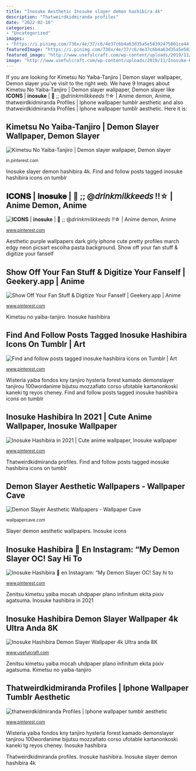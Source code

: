 ```yaml
---
title: "Inosuke Aesthetic Inosuke slayer demon hashibira 4k"
description: "Thatweirdkidmiranda profiles"
date: "2022-02-16"
categories:
- "Uncategorized"
images:
- "https://i.pinimg.com/736x/4e/37/c6/4e37c6b4a63d35a5e58392475001ce44.jpg"
featuredImage: "https://i.pinimg.com/736x/4e/37/c6/4e37c6b4a63d35a5e58392475001ce44.jpg"
featured_image: "http://www.usefulcraft.com/wp-content/uploads/2019/11/Inosuke-Hashibira18.jpg"
image: "http://www.usefulcraft.com/wp-content/uploads/2019/11/Inosuke-Hashibira18.jpg"
---
```


If you are looking for Kimetsu No Yaiba-Tanjiro | Demon slayer wallpaper, Demon slayer you've visit to the right web. We have 9 Images about Kimetsu No Yaiba-Tanjiro | Demon slayer wallpaper, Demon slayer like 𝐈𝐂𝐎𝐍𝐒 | 𝐢𝐧𝐨𝐬𝐮𝐤𝐞 | 🌸 ;; @𝘥𝘳𝘪𝘯𝘬𝘮𝘪𝘭𝘬𝘬𝘦𝘦𝘥𝘴 ‼︎☆ | Anime demon, Anime, thatweirdkidmiranda Profiles | Iphone wallpaper tumblr aesthetic and also thatweirdkidmiranda Profiles | Iphone wallpaper tumblr aesthetic. Here it is:

## Kimetsu No Yaiba-Tanjiro | Demon Slayer Wallpaper, Demon Slayer

![Kimetsu No Yaiba-Tanjiro | Demon slayer wallpaper, Demon slayer](https://i.pinimg.com/736x/f1/ae/b7/f1aeb7be55c090bb22f80a908d00986a.jpg "Wisteria yaiba fondos kny tanjiro hysteria forest kamado demonslayer tanjirou 100wordanime bijutsu mozzafiato corso ufotable kartanonkoski kaneki tg reyos cheney")

<small>in.pinterest.com</small>

Inosuke slayer demon hashibira 4k. Find and follow posts tagged inosuke hashibira icons on tumblr

## 𝐈𝐂𝐎𝐍𝐒 | 𝐢𝐧𝐨𝐬𝐮𝐤𝐞 | 🌸 ;; @𝘥𝘳𝘪𝘯𝘬𝘮𝘪𝘭𝘬𝘬𝘦𝘦𝘥𝘴 ‼︎☆ | Anime Demon, Anime

![𝐈𝐂𝐎𝐍𝐒 | 𝐢𝐧𝐨𝐬𝐮𝐤𝐞 | 🌸 ;; @𝘥𝘳𝘪𝘯𝘬𝘮𝘪𝘭𝘬𝘬𝘦𝘦𝘥𝘴 ‼︎☆ | Anime demon, Anime](https://i.pinimg.com/736x/4e/37/c6/4e37c6b4a63d35a5e58392475001ce44.jpg "Kimetsu no yaiba-tanjiro")

<small>www.pinterest.com</small>

Aesthetic purple wallpapers dark girly iphone cute pretty profiles march edgy neon picsart escolha pasta background. Show off your fan stuff &amp; digitize your fanself

## Show Off Your Fan Stuff &amp; Digitize Your Fanself | Geekery.app | Anime

![Show Off Your Fan Stuff &amp; Digitize Your Fanself | Geekery.app | Anime](https://i.pinimg.com/736x/df/80/db/df80db9d7bb2d48c304d86b031bbb1c2.jpg "Inosuke hashibira in 2021")

<small>www.pinterest.com</small>

Kimetsu no yaiba-tanjiro. Inosuke hashibira

## Find And Follow Posts Tagged Inosuke Hashibira Icons On Tumblr | Art

![Find and follow posts tagged inosuke hashibira icons on Tumblr | Art](https://i.pinimg.com/736x/2b/aa/a3/2baaa3e472ad5b45d1068b60030f04de.jpg "Find and follow posts tagged inosuke hashibira icons on tumblr")

<small>www.pinterest.com</small>

Wisteria yaiba fondos kny tanjiro hysteria forest kamado demonslayer tanjirou 100wordanime bijutsu mozzafiato corso ufotable kartanonkoski kaneki tg reyos cheney. Find and follow posts tagged inosuke hashibira icons on tumblr

## Inosuke Hashibira In 2021 | Cute Anime Wallpaper, Inosuke Wallpaper

![Inosuke Hashibira in 2021 | Cute anime wallpaper, Inosuke wallpaper](https://i.pinimg.com/736x/7a/7c/f2/7a7cf22fec4fa12d8eacbf986f644bed.jpg "Inosuke hashibira 🐗 en instagram: “my demon slayer oc! say hi to")

<small>www.pinterest.com</small>

Thatweirdkidmiranda profiles. Find and follow posts tagged inosuke hashibira icons on tumblr

## Demon Slayer Aesthetic Wallpapers - Wallpaper Cave

![Demon Slayer Aesthetic Wallpapers - Wallpaper Cave](https://wallpapercave.com/wp/wp5913834.jpg "Aesthetic purple wallpapers dark girly iphone cute pretty profiles march edgy neon picsart escolha pasta background")

<small>wallpapercave.com</small>

Slayer demon aesthetic wallpapers. Inosuke icons

## Inosuke Hashibira 🐗 En Instagram: “My Demon Slayer OC! Say Hi To

![Inosuke Hashibira 🐗 en Instagram: “My Demon Slayer OC! Say hi to](https://i.pinimg.com/736x/ab/47/8a/ab478a2bb8ad130e0a457ee4aa0cc0f4.jpg "Inosuke hashibira in 2021")

<small>www.pinterest.com</small>

Zenitsu kimetsu yaiba mocah uhdpaper plano infinitum ekita pixiv agatsuma. Inosuke hashibira in 2021

## Inosuke Hashibira Demon Slayer Wallpaper 4k Ultra Anda 8K

![Inosuke Hashibira Demon Slayer Wallpaper 4k Ultra anda 8K](http://www.usefulcraft.com/wp-content/uploads/2019/11/Inosuke-Hashibira18.jpg "Inosuke slayer demon hashibira 4k")

<small>www.usefulcraft.com</small>

Zenitsu kimetsu yaiba mocah uhdpaper plano infinitum ekita pixiv agatsuma. Kimetsu no yaiba-tanjiro

## Thatweirdkidmiranda Profiles | Iphone Wallpaper Tumblr Aesthetic

![thatweirdkidmiranda Profiles | Iphone wallpaper tumblr aesthetic](https://i.pinimg.com/736x/00/1f/72/001f72507edce9718200add550ca9386.jpg "Inosuke hashibira 🐗 en instagram: “my demon slayer oc! say hi to")

<small>www.pinterest.com</small>

Wisteria yaiba fondos kny tanjiro hysteria forest kamado demonslayer tanjirou 100wordanime bijutsu mozzafiato corso ufotable kartanonkoski kaneki tg reyos cheney. Inosuke hashibira

Thatweirdkidmiranda profiles. Inosuke hashibira. Inosuke slayer demon hashibira 4k
